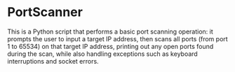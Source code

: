 # PortScanner
This is a Python script that performs a basic port scanning operation: it prompts the user to input a target IP address, then scans all ports (from port 1 to 65534) on that target IP address, printing out any open ports found during the scan, while also handling exceptions such as keyboard interruptions and socket errors.
